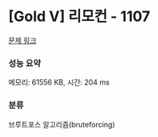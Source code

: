 # [Gold V] 리모컨 - 1107 

[문제 링크](https://www.acmicpc.net/problem/1107) 

### 성능 요약

메모리: 61556 KB, 시간: 204 ms

### 분류

브루트포스 알고리즘(bruteforcing)


